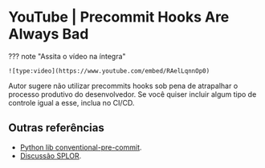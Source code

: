 # YouTube | Precommit Hooks Are Always Bad

??? note "Assita o vídeo na íntegra"

    ![type:video](https://www.youtube.com/embed/RAelLqnnOp0)

Autor sugere não utilizar precommits hooks sob pena de atrapalhar o processo produtivo do desenvolvedor.
Se você quiser incluir algum tipo de controle igual a esse, inclua no CI/CD.

## Outras referências

- [Python lib conventional-pre-commit](https://pypi.org/project/conventional-pre-commit/).
- [Discussão SPLOR](https://github.com/orgs/splor-mg/discussions/7#user-content-fnref-1-3c53dfd3c2869aa61615d5a27fba6b7c).
